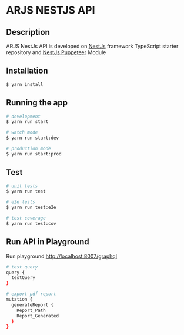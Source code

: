 
# ARJS NESTJS API

## Description

ARJS NestJs API is developed on [NestJs](https://github.com/nestjs/nest) framework TypeScript starter repository and [NestJs Puppeteer](https://www.npmjs.com/package/nest-puppeteer) Module

## Installation

```bash
$ yarn install
```

## Running the app

```bash
# development
$ yarn run start

# watch mode
$ yarn run start:dev

# production mode
$ yarn run start:prod
```

## Test

```bash
# unit tests
$ yarn run test

# e2e tests
$ yarn run test:e2e

# test coverage
$ yarn run test:cov
```

## Run API in Playground

Run playground [http://localhost:8007/graphql](http://localhost:8007/graphql)

```bash
# test query
query {
  testQuery
}

# export pdf report 
mutation {
  generateReport {
    Report_Path
    Report_Generated
  }
}
```
